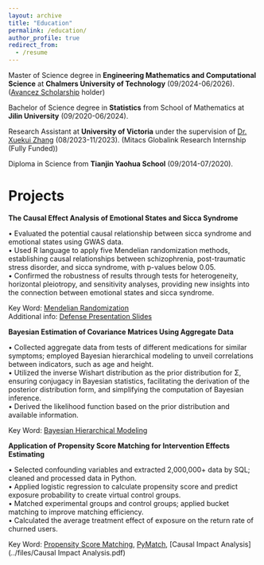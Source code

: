 ```yaml
---
layout: archive
title: "Education"
permalink: /education/
author_profile: true
redirect_from:
  - /resume
---
```


Master of Science degree in **Engineering Mathematics and Computational Science** at **Chalmers University of Technology** (09/2024-06/2026). ([Avancez Scholarship](https://www.chalmers.se/en/education/application-and-admission/scholarships-for-fee-paying-students/) holder)

Bachelor of Science degree in **Statistics** from School of Mathematics at **Jilin University** (09/2020-06/2024).

Research Assistant at **University of Victoria** under the supervision of [Dr. Xuekui Zhang](https://ubcxzhang.github.io/) (08/2023-11/2023). (Mitacs Globalink Research Internship (Fully Funded))

Diploma in Science from **Tianjin Yaohua School** (09/2014-07/2020).

Projects
======
**The Causal Effect Analysis of Emotional States and Sicca Syndrome**

• Evaluated the potential causal relationship between sicca syndrome and emotional states using GWAS data.\
• Used R language to apply five Mendelian randomization methods, establishing causal relationships between
schizophrenia, post-traumatic stress disorder, and sicca syndrome, with p-values below 0.05.\
• Confirmed the robustness of results through tests for heterogeneity, horizontal pleiotropy, and sensitivity analyses, providing new insights into the connection between emotional states and sicca syndrome.

Key Word: [Mendelian Randomization](https://en.wikipedia.org/wiki/Mendelian_randomization)\
Additional info: [Defense Presentation Slides](../files/MR.pdf)


**Bayesian Estimation of Covariance Matrices Using Aggregate Data**

• Collected aggregate data from tests of different medications for similar symptoms; employed Bayesian hierarchical modeling to unveil correlations between indicators, such as age and height.\
• Utilized the inverse Wishart distribution as the prior distribution for Σ, ensuring conjugacy in Bayesian statistics, facilitating the derivation of the posterior distribution form, and simplifying the computation of Bayesian inference.\
• Derived the likelihood function based on the prior distribution and available information.

Key Word: [Bayesian Hierarchical Modeling](https://en.wikipedia.org/wiki/Bayesian_hierarchical_modeling)


**Application of Propensity Score Matching for Intervention Effects Estimating**

• Selected confounding variables and extracted 2,000,000+ data by SQL; cleaned and processed data in Python.\
• Applied logistic regression to calculate propensity score and predict exposure probability to create virtual control groups.\
• Matched experimental groups and control groups; applied bucket matching to improve matching efficiency.\
• Calculated the average treatment effect of exposure on the return rate of churned users.

Key Word: [Propensity Score Matching](https://en.wikipedia.org/wiki/Propensity_score_matching), [PyMatch](https://github.com/benmiroglio/pymatch?tab=readme-ov-file), [Causal Impact Analysis](../files/Causal Impact Analysis.pdf)